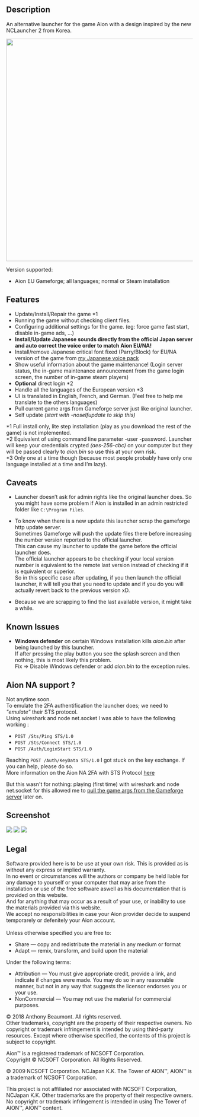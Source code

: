 Description
-----------
An alternative launcher for the game Aion with a design inspired by the new NCLauncher 2 from Korea.

<p align="center">
<img src="https://github.com/xan105/Aion-Launcher/raw/master/screenshot/main_no_maintenance.png" width="600px">
</p>

Version supported:<br/>
  - Aion EU Gameforge; all languages; normal or Steam installation

Features
--------

  - Update/Install/Repair the game *1
  - Running the game without checking client files.
  - Configuring additional settings for the game. (eg: force game fast start, disable in-game ads, ...)
  - **Install/Update Japanese sounds directly from the official Japan server and auto correct the voice order to match Aion EU/NA!**
  - Install/remove Japanese critical font fixed (Parry/Block) for EU/NA version of the game from [my Japanese voice pack](https://github.com/xan105/Aion-Japanese-Voice-Pack)
  - Show useful information about the game maintenance! (Login server status, the in-game maintenance announcement from the game login screen, the number of in-game steam players)
  - **Optional** direct login *2
  - Handle all the languages of the European version *3
  - UI is translated in English, French, and German. (Feel free to help me translate to the others languages)
  - Pull current game args from Gameforge server just like original launcher.
  - Self update _(start with -noselfupdate to skip this)_

*1 Full install only, lite step installation (play as you download the rest of the game) is not implemented.<br/>
*2 Equivalent of using command line parameter -user -password. Launcher will keep your credentials crypted *(aes-256-cbc)* on your computer but they will be passed clearly to *aion.bin* so use this at your own risk.<br/>
*3 Only one at a time though (because most people probably have only one language installed at a time and I’m lazy).

Caveats
-------

- Launcher doesn’t ask for admin rights like the original launcher does. So you might have some problem if Aion is installed in an admin restricted folder like `C:\Program Files`.
  
- To know when there is a new update this launcher scrap the gameforge http update server.<br/>
Sometimes Gameforge will push the update files there before increasing the number version reported to the official launcher.<br/>
This can cause my launcher to update the game before the official launcher does.<br/>
The official launcher appears to be checking if your local version number is equivalent to the remote last version instead of checking if it is equivalent or superior.<br/>
So in this specific case after updating, if you then launch the official launcher, it will tell you that you need to update and if you do you will actually revert back to the previous version xD.
    
- Because we are scrapping to find the last available version, it might take a while.
    
Known Issues
------------

- **Windows defender** on certain Windows installation kills *aion.bin* after being launched by this launcher.<br/>
   If after pressing the play button you see the splash screen and then nothing, this is most likely this problem.<br/>
   Fix => Disable Windows defender or add *aion.bin* to the exception rules.
   
Aion NA support ?
-----------------
Not anytime soon.<br/>
To emulate the 2FA authentification the launcher does; we need to *"emulate"* their STS protocol.<br/>
Using wireshark and node net.socket I was able to have the following working :
 - `POST /Sts/Ping STS/1.0`
 - `POST /Sts/Connect STS/1.0`
 - `POST /Auth/LoginStart STS/1.0`
 
 Reaching `POST /Auth/KeyData STS/1.0` I got stuck on the key exchange. If you can help, please do so.<br/>
 More information on the Aion NA 2FA with STS Protocol [here](https://github.com/xan105/Aion-Launcher/wiki/%5BAion-NA%5D-STS-(Station-to-Station)-protocol)<br/>
 
 But this wasn't for nothing: playing (first time) with wireshark and node net.socket for this allowed me to [pull the game args from the Gameforge server](https://github.com/xan105/Aion-Launcher/wiki/Gameforge-TCP-packet-(Launcher-to-Server)) later on.
   
Screenshot
----------

<img src="https://github.com/xan105/Aion-Launcher/raw/master/screenshot/main_preparing.png"/>
<img src="https://github.com/xan105/Aion-Launcher/raw/master/screenshot/settings.png"/>
<img src="https://github.com/xan105/Aion-Launcher/raw/master/screenshot/main_no_maintenance.png">


Legal
-----
Software provided here is to be use at your own risk. This is provided as is without any express or implied warranty.<br/>
In no event or circumstances will the authors or company be held liable for any damage to yourself or your computer that may arise from the installation or use of the free software aswell as his documentation that is provided on this website.<br/>
And for anything that may occur as a result of your use, or inability to use the materials provided via this website.<br/> We accept no responsibilities in case your Aion provider decide to suspend temporarely or defenitely your Aion account.<br/>
<br/>
Unless otherwise specified you are free to:<br/>

- Share — copy and redistribute the material in any medium or format<br/>
- Adapt — remix, transform, and build upon the material<br/>

Under the following terms:<br/>

- Attribution — You must give appropriate credit, provide a link, and indicate if changes were made. You may do so in any reasonable manner, but not in any way that suggests the licensor endorses you or your use.<br/>
- NonCommercial — You may not use the material for commercial purposes.<br/>

© 2018 Anthony Beaumont. All rights reserved. <br/>
Other trademarks, copyright are the property of their respective owners. No copyright or trademark infringement is intended by using third-party resources. Except where otherwise specified, the contents of this project is subject to copyright.<br/>

Aion™ is a registered trademark of NCSOFT Corporation.<br/>
Copyright © NCSOFT Corporation. All Rights Reserved.<br/>

© 2009 NCSOFT Corporation. NCJapan K.K. The Tower of AION™, AION™ is a trademark of NCSOFT Corporation. <br/>

This project is not affiliated nor associated with NCSOFT Corporation, NCJapan K.K. Other trademarks are the property of their respective owners. No copyright or trademark infringement is intended in using The Tower of AION™, AION™ content.<br/>
  

